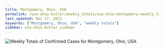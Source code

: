 ```yaml
---
title: Montgomery, Ohio, USA
permalink: /usa-ohio-butler/weekly_totals/usa-ohio-montgomery-weekly_totals.html
last_updated: Dec 17, 2021
keywords: ["Montgomery, Ohio, USA", "weekly totals"]
sidebar: usa-ohio-butler_sidebar
---
```


![Weekly Totals of Confirmed Cases for Montgomery, Ohio, USA](/covid_tracker/images/graphs/usa-ohio-montgomery-weekly_totals_graph.png)
